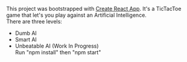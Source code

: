 This project was bootstrapped with [Create React App](https://github.com/facebookincubator/create-react-app).
It's a TicTacToe game that let's you play against an Artificial Intelligence. <br />
There are three levels: <br />
- Dumb AI <br />
- Smart AI <br />
- Unbeatable AI (Work In Progress) <br />
Run "npm install" then "npm start"
